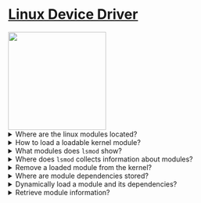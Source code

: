 # [Linux Device Driver](https://www.linkedin.com/learning/linux-device-drivers)
<img src="covers/linux.jpg" width="200"/>

<details>
<summary>Where are the linux modules located?</summary>

> Modules are located in `/lib/modules/$(uname -r)/kernel`.

> Origin: Effectively use module commands

> References:
---
</details>

<details>
<summary>How to load a loadable kernel module?</summary>

> - Loading modules requires privileged access to the system.
> - It also requires a kernel object.
> - And it might require other modules as dependencies.
>
> ```sh
> insmod /lib/modules/$(uname -r)/kernel/fs/                    # Operation not permitted
> sudo insmod /lib/modules/$(uname -r)/kernel/fs/btfs           # No such file or directory
> sudo insmod /lib/modules/$(uname -r)/kernel/fs/btfs/btfs.ko   # Unknown symbol in module
> ``````

> Origin: Effectively use module commands

> References:
---
</details>

<details>
<summary>What modules does <code>lsmod</code> show?</summary>

> Only dynamically loaded modules.

> Origin: Effectively use module commands

> References:
---
</details>

<details>
<summary>Where does <code>lsmod</code> collects information about modules?</summary>

> From `/proc/modules` and `/sys/modules/*` directories.

> Origin: Effectively use module commands

> References:
---
</details>

<details>
<summary>Remove a loaded module from the kernel?</summary>

> ```sh
> rmmod ecryptfs
> ``````

> Origin: Effectively use module commands

> References:
---
</details>


<details>
<summary>Where are module dependencies stored?</summary>

> Module dependencies are stored in `/lib/modules/$(uname -r)/modules.dep` file.

> Origin: Effectively use module commands

> References:
---
</details>

<details>
<summary>Dynamically load a module and its dependencies?</summary>

> This utility uses dependency file to load dependencies first.
>
> ```sh
> modprobe ecryptfs
> ``````
>
> This module is not usually used for modules under development.

> Origin: Effectively use module commands

> References:
---
</details>

<details>
<summary>Retrieve module information?</summary>

> ```sh
> modinfo ecryptfs
> ``````

> Origin: Effectively use module commands

> References:
---
</details>

